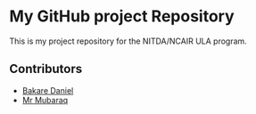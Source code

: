 # My GitHub project Repository

This is my project repository for the NITDA/NCAIR ULA program.

## Contributors

- [Bakare Daniel](bakaredaniel33@gmail.com)
- [ Mr Mubaraq](https://github.com/mubarraqqq)
